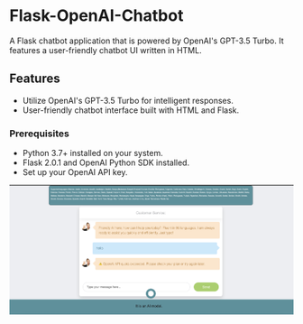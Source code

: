 # Flask-OpenAI-Chatbot

A Flask chatbot application that is powered by OpenAI's GPT-3.5 Turbo. It features a user-friendly chatbot UI written in HTML.

## Features

- Utilize OpenAI's GPT-3.5 Turbo for intelligent responses.
- User-friendly chatbot interface built with HTML and Flask.

### Prerequisites

- Python 3.7+ installed on your system.
- Flask 2.0.1 and OpenAI Python SDK installed.
- Set up your OpenAI API key.

![Preview](./assets/preview-screenshot.png)
